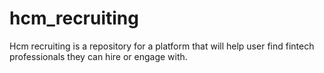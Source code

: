 # hcm_recruiting
Hcm recruiting is a repository for a platform that will help user find fintech professionals they can hire or engage with. 
